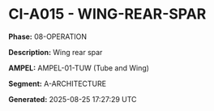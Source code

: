 # CI-A015 - WING-REAR-SPAR

**Phase:** 08-OPERATION

**Description:** Wing rear spar

**AMPEL:** AMPEL-01-TUW (Tube and Wing)

**Segment:** A-ARCHITECTURE

**Generated:** 2025-08-25 17:27:29 UTC
